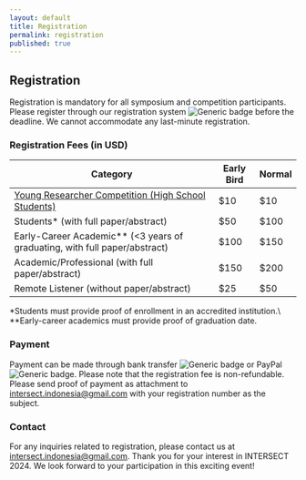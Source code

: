 ```yaml
---
layout: default
title: Registration
permalink: registration
published: true
---
```


## Registration

Registration is mandatory for all symposium and competition participants. Please register through our registration system ![Generic badge](https://img.shields.io/badge/ToBeAdded-FF0000.svg) before the deadline. We cannot accommodate any last-minute registration.

### Registration Fees (in USD)

| Category             | Early Bird        |  Normal   | 
| ---------------------| -----------      | --------- | 
| [Young Researcher Competition (High School Students)](competition) | $10  | $10 |
| Students* (with full paper/abstract)           | $50  | $100 | 
| Early-Career Academic** (<3 years of graduating, with full paper/abstract) | $100  | $150 |
| Academic/Professional (with full paper/abstract) | $150 | $200 |
| Remote Listener (without paper/abstract) | $25 | $50 |


*Students must provide proof of enrollment in an accredited institution.\\
**Early-career academics must provide proof of graduation date.

### Payment

Payment can be made through bank transfer ![Generic badge](https://img.shields.io/badge/ToBeAdded-FF0000.svg) or PayPal ![Generic badge](https://img.shields.io/badge/ToBeAdded-FF0000.svg). Please note that the registration fee is non-refundable. Please send proof of payment as attachment to [intersect.indonesia@gmail.com](mailto:intersect.indonesia@gmail.com) with your registration number as the subject.

### Contact

For any inquiries related to registration, please contact us at [intersect.indonesia@gmail.com](mailto:intersect.indonesia@gmail.com). Thank you for your interest in INTERSECT 2024. We look forward to your participation in this exciting event!